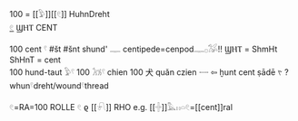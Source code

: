 100 = [[𓅱]][[𓏲]] HuhnDreht  
[𓏲](𓏲)  ϢⲎⲦ CENT  

100 cent 𓍢 #št #šnt shund' 𓊃 centipede=cenpod𓊃𓊪𓅮!! ϢⲎⲦ = ShmHt ShHnT = cent  
100 hund-taut 𓅱𓍢 100 𓃡𓍢 chien 100 犬 quǎn czien 𓌕 ⇦ ḫunt cent ṣādē 𐤑 ? whun𓍢dreht/wound𓍢thread  

𓏲=RA=100 ROLLE 𓏲 ϱ [[𓍯]] RHO e.g. [[𓏶]]𓅓𓏮𓏏𓏲=[[cent]]ral  
